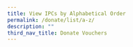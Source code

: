 ```yaml
---
title: View IPCs by Alphabetical Order
permalink: /donate/list/a-z/
description: ""
third_nav_title: Donate Vouchers
---
```


